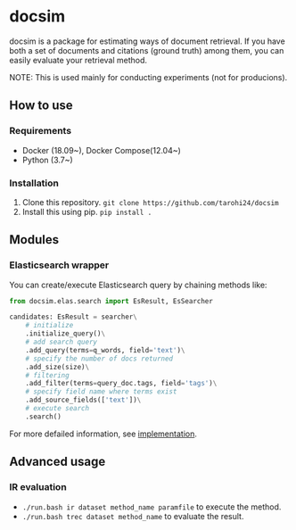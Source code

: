 docsim
=========

docsim is a package for estimating ways of document retrieval.
If you have both a set of documents and citations (ground truth) among them,
you can easily evaluate your retrieval method.

NOTE: This is used mainly for conducting experiments (not for producions).

## How to use

### Requirements

- Docker (18.09~), Docker Compose(12.04~)
- Python (3.7~)

### Installation

1. Clone this repository. `git clone https://github.com/tarohi24/docsim`
2. Install this using pip. `pip install .`


## Modules

### Elasticsearch wrapper
You can create/execute Elasticsearch query by chaining methods like:

```python
from docsim.elas.search import EsResult, EsSearcher

candidates: EsResult = searcher\
    # initialize
    .initialize_query()\
    # add search query
    .add_query(terms=q_words, field='text')\
    # specify the number of docs returned
    .add_size(size)\
    # filtering
    .add_filter(terms=query_doc.tags, field='tags')\
    # specify field name where terms exist
    .add_source_fields(['text'])\
    # execute search
    .search()
```

For more defailed information, see [implementation](https://github.com/tarohi24/docsim/blob/master/docsim/elas/search.py).


## Advanced usage

### IR evaluation

- `./run.bash ir dataset method_name paramfile` to execute the method.
- `./run.bash trec dataset method_name` to evaluate the result.
